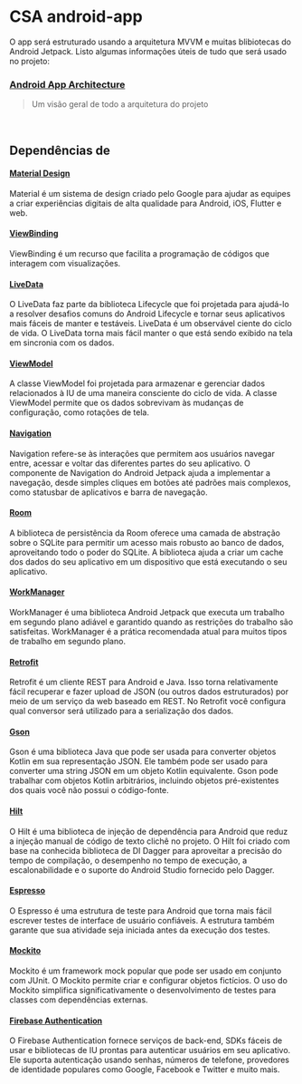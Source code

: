 # CSA android-app

O app será estruturado usando a arquitetura MVVM e muitas blibiotecas do Android Jetpack. Listo algumas informações úteis de tudo que será usado no projeto:

### [Android App Architecture](https://miro.com/app/board/o9J_l4kQfR4=/)
> Um visão geral de todo a arquitetura do projeto
<br/>

## Dependências de 

#### [Material Design](https://material.io/components?platform=android)
Material é um sistema de design criado pelo Google para ajudar as equipes a criar experiências digitais de alta qualidade para Android, iOS, Flutter e web.

#### [ViewBinding](https://developer.android.com/topic/libraries/view-binding)
ViewBinding é um recurso que facilita a programação de códigos que interagem com visualizações.

#### [LiveData](https://developer.android.com/topic/libraries/architecture/livedata)
O LiveData faz parte da biblioteca Lifecycle que foi projetada para ajudá-lo a resolver desafios comuns do Android Lifecycle e tornar seus aplicativos mais fáceis de manter e testáveis. LiveData é um observável ciente do ciclo de vida. O LiveData torna mais fácil manter o que está sendo exibido na tela em sincronia com os dados.

#### [ViewModel](https://developer.android.com/topic/libraries/architecture/lifecycle)
A classe ViewModel foi projetada para armazenar e gerenciar dados relacionados à IU de uma maneira consciente do ciclo de vida. A classe ViewModel permite que os dados sobrevivam às mudanças de configuração, como rotações de tela.

#### [Navigation](https://developer.android.com/guide/navigation)
Navigation refere-se às interações que permitem aos usuários navegar entre, acessar e voltar das diferentes partes do seu aplicativo. O componente de Navigation do Android Jetpack ajuda a implementar a navegação, desde simples cliques em botões até padrões mais complexos, como statusbar de aplicativos e barra de navegação.

#### [Room](https://developer.android.com/topic/libraries/architecture/room)
A biblioteca de persistência da Room oferece uma camada de abstração sobre o SQLite para permitir um acesso mais robusto ao banco de dados, aproveitando todo o poder do SQLite. A biblioteca ajuda a criar um cache dos dados do seu aplicativo em um dispositivo que está executando o seu aplicativo.

#### [WorkManager](https://developer.android.com/topic/libraries/architecture/workmanager)
WorkManager é uma biblioteca Android Jetpack que executa um trabalho em segundo plano adiável e garantido quando as restrições do trabalho são satisfeitas. WorkManager é a prática recomendada atual para muitos tipos de trabalho em segundo plano. 

#### [Retrofit](https://square.github.io/retrofit/)
Retrofit é um cliente REST para Android e Java. Isso torna relativamente fácil recuperar e fazer upload de JSON (ou outros dados estruturados) por meio de um serviço da web baseado em REST. No Retrofit você configura qual conversor será utilizado para a serialização dos dados.

#### [Gson](http://square.github.io/retrofit/)
Gson é uma biblioteca Java que pode ser usada para converter objetos Kotlin em sua representação JSON. Ele também pode ser usado para converter uma string JSON em um objeto Kotlin equivalente. Gson pode trabalhar com objetos Kotlin arbitrários, incluindo objetos pré-existentes dos quais você não possui o código-fonte.

#### [Hilt](https://developer.android.com/training/dependency-injection/hilt-android)
O Hilt é uma biblioteca de injeção de dependência para Android que reduz a injeção manual de código de texto clichê no projeto. O Hilt foi criado com base na conhecida biblioteca de DI Dagger para aproveitar a precisão do tempo de compilação, o desempenho no tempo de execução, a escalonabilidade e o suporte do Android Studio fornecido pelo Dagger.

#### [Espresso](https://developer.android.com/training/testing/espresso/setup)
O Espresso é uma estrutura de teste para Android que torna mais fácil escrever testes de interface de usuário confiáveis. A estrutura também garante que sua atividade seja iniciada antes da execução dos testes.

#### [Mockito](https://site.mockito.org/)
Mockito é um framework mock popular que pode ser usado em conjunto com JUnit. O Mockito permite criar e configurar objetos fictícios. O uso do Mockito simplifica significativamente o desenvolvimento de testes para classes com dependências externas.

#### [Firebase Authentication](https://firebase.google.com/docs/auth/)
O Firebase Authentication fornece serviços de back-end, SDKs fáceis de usar e bibliotecas de IU prontas para autenticar usuários em seu aplicativo. Ele suporta autenticação usando senhas, números de telefone, provedores de identidade populares como Google, Facebook e Twitter e muito mais.
